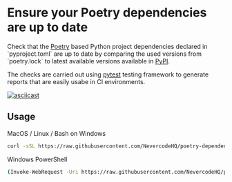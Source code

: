 # Ensure your Poetry dependencies are up to date

Check that the [Poetry]([https://github.com/python-poetry/poetry](https://python-poetry.org/)) based Python project dependencies declared in `pyproject.toml` are up to date by comparing the used versions from `poetry.lock` to latest available versions available in [PyPI](https://pypi.org/).

The checks are carried out using [pytest](https://docs.pytest.org/) testing framework to generate reports that are easily usabe in CI environments.

[![asciicast](https://asciinema.org/a/498986.svg)](https://asciinema.org/a/498986)

## Usage

MacOS / Linux / Bash on Windows

```bash
curl -sSL https://raw.githubusercontent.com/NevercodeHQ/poetry-dependencies-checker/main/check-dependencies.py | python -
```

Windows PowerShell

```bash
(Invoke-WebRequest -Uri https://raw.githubusercontent.com/NevercodeHQ/poetry-dependencies-checker/main/check-dependencies.py -UseBasicParsing).Content | python -
```
